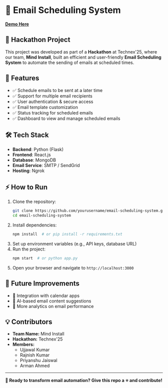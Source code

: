 # 📩 Email Scheduling System

[**Demo Here**](https://e19c-103-151-209-231.ngrok-free.app/)

## 🚀 Hackathon Project
This project was developed as part of a **Hackathon** at Technex'25, where our team, **Mind Install**, built an efficient and user-friendly **Email Scheduling System** to automate the sending of emails at scheduled times.


## 📌 Features
- ✅ Schedule emails to be sent at a later time
- ✅ Support for multiple email recipients
- ✅ User authentication & secure access
- ✅ Email template customization
- ✅ Status tracking for scheduled emails
- ✅ Dashboard to view and manage scheduled emails

## 🛠️ Tech Stack
- **Backend**: Python (Flask)
- **Frontend**: React.js
- **Database**: MongoDB
- **Email Service**: SMTP / SendGrid
- **Hosting**: Ngrok

## ⚡ How to Run
1. Clone the repository:
   ```bash
   git clone https://github.com/yourusername/email-scheduling-system.git
   cd email-scheduling-system
   ```
2. Install dependencies:
   ```bash
   npm install  # or pip install -r requirements.txt
   ```
3. Set up environment variables (e.g., API keys, database URL)
4. Run the project:
   ```bash
   npm start  # or python app.py
   ```
5. Open your browser and navigate to `http://localhost:3000`

## 🎯 Future Improvements
- 📌 Integration with calendar apps
- 📌 AI-based email content suggestions
- 📌 More analytics on email performance

## 💡 Contributors
- **Team Name:** Mind Install
- **Hackathon:** Technex'25
- **Members:**
  - Ujjawal Kumar
  - Rajnish Kumar
  - Priyanshu Jaiswal
  - Arman Ahmed

---

**🚀 Ready to transform email automation? Give this repo a ⭐ and contribute!**


